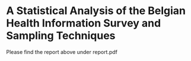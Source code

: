 # A Statistical Analysis of the Belgian Health Information Survey and Sampling Techniques

Please find the report above under report.pdf
